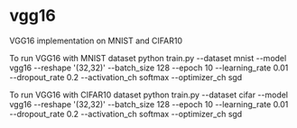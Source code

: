 # vgg16
VGG16 implementation on MNIST and CIFAR10


To run VGG16 with MNIST dataset
python train.py --dataset mnist --model vgg16 --reshape '(32,32)' --batch_size 128 --epoch 10 --learning_rate 0.01 --dropout_rate 0.2 --activation_ch softmax --optimizer_ch sgd



To run VGG16 with CIFAR10 dataset
python train.py --dataset cifar --model vgg16 --reshape '(32,32)' --batch_size 128 --epoch 10 --learning_rate 0.01 --dropout_rate 0.2 --activation_ch softmax --optimizer_ch sgd

